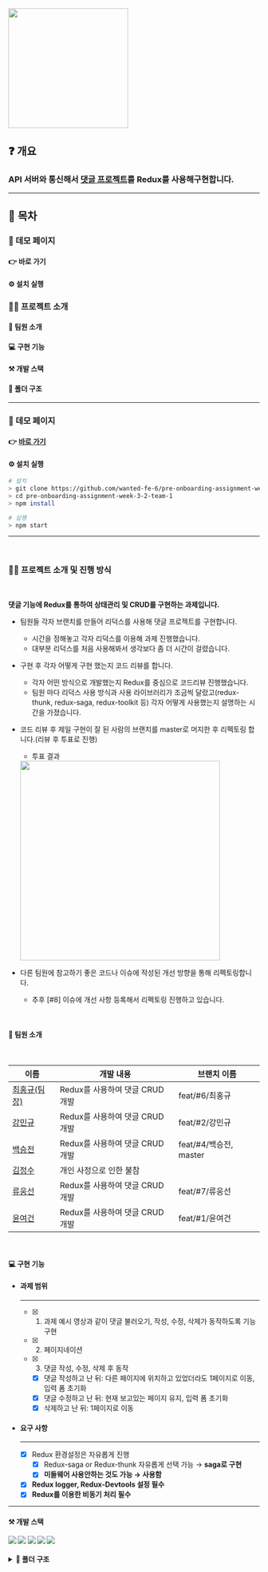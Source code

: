 ## <img src='https://user-images.githubusercontent.com/85447054/190890328-ba527a9c-6216-46e9-8e7e-45437174f0f6.png' width='240'/>

## ❓ 개요

### API 서버와 통신해서 [댓글 프로젝트](https://younuk.notion.site/a8d75feeb90040a1b64bef5944664969)를  Redux를 사용해구현합니다.  


---

## 📜 목차

### 🔗 데모 페이지

#### 👉 바로 가기

#### ⚙️ 설치 실행

### 💁‍♂️ 프로젝트 소개

#### 🤝 팀원 소개

#### 💻 구현 기능

#### ⚒️ 개발 스택

#### 🌲 폴더 구조

---

### 🔗 데모 페이지

#### 👉 [바로 가기](https://wanted-pre-onboarding-fe-6-3-1.vercel.app/)

#### ⚙️ 설치 실행

```bash
# 설치
> git clone https://github.com/wanted-fe-6/pre-onboarding-assignment-week-3-2-team-1.git
> cd pre-onboarding-assignment-week-3-2-team-1
> npm install

# 실행
> npm start
```

---
  <br/>
  
### 💁‍♂️ 프로젝트 소개 및 진행 방식

  <br/>

  **댓글 기능에 Redux를 통하여 상태관리 및 CRUD를 구현하는 과제입니다.**

  - 팀원들 각자 브랜치를 만들어 리덕스를 사용해 댓글 프로젝트를 구현합니다.
  
    - 시간을 정해놓고 각자 리덕스를 이용해 과제 진행했습니다.
    - 대부분 리덕스를 처음 사용해봐서 생각보다 좀 더 시간이 걸렸습니다.
  
  - 구현 후 각자 어떻게 구현 했는지 코드 리뷰를 합니다.
  
    - 각자 어떤 방식으로 개발했는지 Redux를 중심으로 코드리뷰 진행했습니다.
    - 팀원 마다 리덕스 사용 방식과 사용 라이브러리가 조금씩 달랐고(redux-thunk, redux-saga, redux-toolkit 등) 각자 어떻게 사용했는지 설명하는 시간을 가졌습니다.
  
  - 코드 리뷰 후 제일 구현이 잘 된 사람의 브랜치를 master로 머지한 후 리펙토링 합니다.(리뷰 후 투표로 진행)  
    - 투표 결과
     <img src="https://user-images.githubusercontent.com/77873651/190910947-49d00d18-e06f-4bd1-a68d-199e93a393d7.png"  width="400" />


  
  - 다른 팀원에 참고하기 좋은 코드나 이슈에 작성된 개선 방향을 통해 리펙토링합니다.
    - 추후 [#8] 이슈에 개선 사항 등록해서 리펙토링 진행하고 있습니다.
  
  
  
  
  
  <br/>
  
#### 🤝 팀원 소개

  <br/>

| 이름                                          | 개발 내용                       | 브랜치 이름        |
| --------------------------------------------- | ------------------------------- |-------------- |
| [최홍규(팀장)](https://github.com/gomgun-lab) | Redux를 사용하여 댓글 CRUD 개발 |  feat/#6/최홍규
| [강민규](https://github.com/kagrin97)         | Redux를 사용하여 댓글 CRUD 개발 | feat/#2/강민규
| [백승전](https://github.com/BaikSeungJeon)    | Redux를 사용하여 댓글 CRUD 개발 | feat/#4/백승전, master
| [김정수](https://github.com/sunpl13)          | 개인 사정으로 인한 불참         |   
| [류웅선](https://github.com/unsnruu)          | Redux를 사용하여 댓글 CRUD 개발 | feat/#7/류웅선
| [윤여건](https://github.com/kunnyCode)        | Redux를 사용하여 댓글 CRUD 개발 | feat/#1/윤여건

  <br/>
  
#### 💻 구현 기능  

- #### 과제 범위

  ***

  - [x] 1. 과제 예시 영상과 같이 댓글 불러오기, 작성, 수정, 삭제가 동작하도록 기능 구현

  - [x] 2. 페이지네이션
  - [x] 3. 댓글 작성, 수정, 삭제 후 동작
    - [x] 댓글 작성하고 난 뒤: 다른 페이지에 위치하고 있었더라도 1페이지로 이동, 입력 폼 초기화
    - [x] 댓글 수정하고 난 뒤: 현재 보고있는 페이지 유지, 입력 폼 초기화
    - [x] 삭제하고 난 뒤: 1페이지로 이동  

- #### 요구 사항

  ***

  - [x] Redux 환경설정은 자유롭게 진행
    - [x] Redux-saga or Redux-thunk 자유롭게 선택 가능 &rarr; <b>saga로 구현</br>
    - [x] 미들웨어 사용안하는 것도 가능 &rarr; <b>사용함</br>

  - [x] Redux logger, Redux-Devtools 설정 필수
  - [x] Redux를 이용한 비동기 처리 필수

---  
  
#### ⚒️ 개발 스택  

<div>
<img src="https://img.shields.io/badge/React-61DAFB?style=for-the-badge&logo=react&logoColor=white"/>
<img src="https://img.shields.io/badge/Redux-764ABC?style=for-the-badge&logo=redux&logoColor=white"/>
<img src="https://img.shields.io/badge/Redux saga-999999?style=for-the-badge&logo=reduxsaga&logoColor=white"/>
<img src="https://img.shields.io/badge/JavaScript-F7DF1E?style=for-the-badge&logo=javascript&logoColor=white"/>
<img src="https://img.shields.io/badge/styled components-DB7093?style=for-the-badge&logo=styledcomponents&logoColor=white"/>
</div>  

<br/>
<details>
<summary> 🌲 폴더 구조  </summary>
<pre>
📦src
 ┣ 📂api
 ┃ ┗ 📜comment.js
 ┣ 📂components
 ┃ ┣ 📜CommentList.js
 ┃ ┣ 📜Form.js
 ┃ ┣ 📜PageList.js
 ┃ ┗ 📜Skeleton.js
 ┣ 📂containers
 ┃ ┣ 📜CommentListContainer.js
 ┃ ┣ 📜FormContainer.js
 ┃ ┗ 📜PageListContainer.js
 ┣ 📂redux
 ┃ ┣ 📂comment
 ┃ ┃ ┣ 📜saga.js
 ┃ ┃ ┗ 📜slice.js
 ┃ ┣ 📂form
 ┃ ┃ ┣ 📜saga.js
 ┃ ┃ ┗ 📜slice.js
 ┃ ┣ 📂pagination
 ┃ ┃ ┣ 📜saga.js
 ┃ ┃ ┗ 📜slice.js
 ┃ ┗ 📜index.js
 ┣ 📂store
 ┃ ┗ 📜index.js
 ┣ 📂util
 ┃ ┣ 📜async.utill.js
 ┃ ┗ 📜withError.util.js
 ┣ 📜App.js
 ┣ 📜index.js
 ┣ 📜logo.svg
 ┣ 📜reportWebVitals.js
 ┗ 📜setupTests.js
</pre>
</details>
